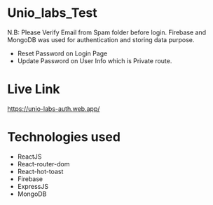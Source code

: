 # Unio_labs_Test

N.B: Please Verify Email from Spam folder before login.
Firebase and MongoDB was used for authentication and storing data purpose.

- Reset Password on Login Page
- Update Password on User Info which is Private route.

# Live Link
https://unio-labs-auth.web.app/

# Technologies used

- ReactJS
- React-router-dom
- React-hot-toast
- Firebase
- ExpressJS
- MongoDB
